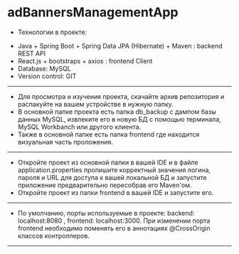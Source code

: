 # adBannersManagementApp

+ Технологии в проекте:
- Java + Spring Boot + Spring Data JPA (Hibernate) + Maven : backend REST API
- React.js + bootstraps + axios : frontend Client
- Database: MySQL
- Version control: GIT
----
+ Для просмотра и изучения проекта, скачайте архив репозитория и распакуйте на вашем устройстве в нужную папку.
+ В основной папке проекта есть папка db_backup с дампом базы данных MySQL, извлеките его в новую БД с помощью терминала, MySQL Workbanch или другого клиента.
+ Также в основной папке есть папка frontend где находится визуальная часть проложения.
----
+ Откройте проект из основной папки в вашей IDE и в файле application.properties пропишите корректный значения логина, 
пароля и URL для доступа к вашей локальной БД и запустите приложение предварительно пересобрав его Mаven'ом.
+ Откройте проект из папки frontend в вашей IDE и запустите его.
----
+ По умолчанию, порты используемые в проекте: backend: localhost:8080 , frontend: localhost:3000. При изменении порта frontend необходимо поменять его в аннотациях 
@CrossOrigin классов контроллеров.
----
